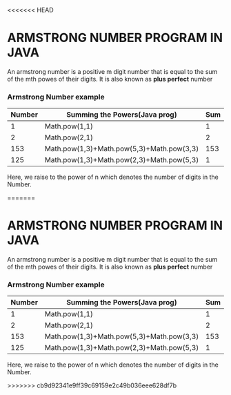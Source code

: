 <<<<<<< HEAD
<h1>ARMSTRONG NUMBER PROGRAM IN JAVA</h1>
<p>An armstrong number is a positive m digit number that is equal to the sum of the mth powes of their digits. It is also known as <b>plus perfect</b> number</p>

<h3>Armstrong Number example</h3>

| Number | Summing the Powers(Java prog) | Sum |
| --- | --- | --- |
| 1 | Math.pow(1,1) | 1 |
| 2 | Math.pow(2,1) | 2 |
| 153 | Math.pow(1,3)+Math.pow(5,3)+Math.pow(3,3) | 153 |
| 125 | Math.pow(1,3)+Math.pow(2,3)+Math.pow(5,3) | 1 |


<p>Here, we raise to the power of n which denotes the number of digits in the Number.</p>
=======
<h1>ARMSTRONG NUMBER PROGRAM IN JAVA</h1>
<p>An armstrong number is a positive m digit number that is equal to the sum of the mth powes of their digits. It is also known as <b>plus perfect</b> number</p>

<h3>Armstrong Number example</h3>

| Number | Summing the Powers(Java prog) | Sum |
| --- | --- | --- |
| 1 | Math.pow(1,1) | 1 |
| 2 | Math.pow(2,1) | 2 |
| 153 | Math.pow(1,3)+Math.pow(5,3)+Math.pow(3,3) | 153 |
| 125 | Math.pow(1,3)+Math.pow(2,3)+Math.pow(5,3) | 1 |


<p>Here, we raise to the power of n which denotes the number of digits in the Number.</p>
>>>>>>> cb9d92341e9ff39c69159e2c49b036eee628df7b
